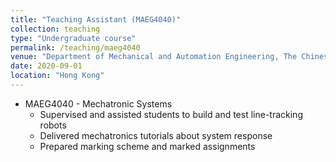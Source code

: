 ```yaml
---
title: "Teaching Assistant (MAEG4040)"
collection: teaching
type: "Undergraduate course"
permalink: /teaching/maeg4040
venue: "Department of Mechanical and Automation Engineering, The Chinese University of Hong Kong"
date: 2020-09-01
location: "Hong Kong"
---
```


* MAEG4040 - Mechatronic Systems
  * Supervised and assisted students to build and test line-tracking robots
  * Delivered mechatronics tutorials about system response
  * Prepared marking scheme and marked assignments